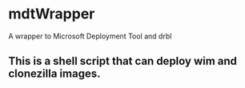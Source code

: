 # mdtWrapper
A wrapper to Microsoft Deployment Tool and drbl

## This is a shell script that can deploy wim and clonezilla images.

